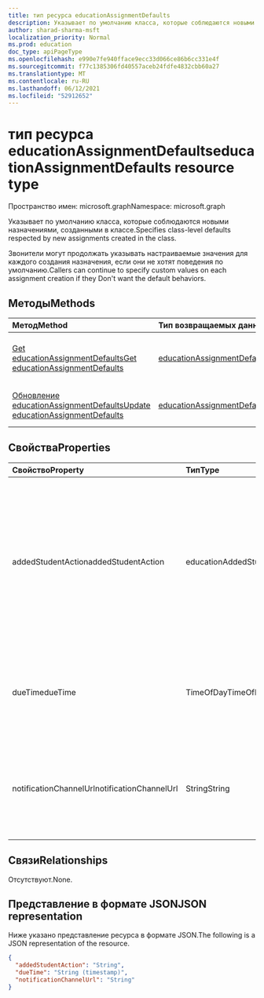 ```yaml
---
title: тип ресурса educationAssignmentDefaults
description: Указывает по умолчанию класса, которые соблюдаются новыми назначениями, созданными в классе.
author: sharad-sharma-msft
localization_priority: Normal
ms.prod: education
doc_type: apiPageType
ms.openlocfilehash: e990e7fe940fface9ecc33d066ce86b6cc331e4f
ms.sourcegitcommit: f77c1385306fd40557aceb24fdfe4832cbb60a27
ms.translationtype: MT
ms.contentlocale: ru-RU
ms.lasthandoff: 06/12/2021
ms.locfileid: "52912652"
---
```

# <a name="educationassignmentdefaults-resource-type"></a><span data-ttu-id="248ea-103">тип ресурса educationAssignmentDefaults</span><span class="sxs-lookup"><span data-stu-id="248ea-103">educationAssignmentDefaults resource type</span></span>

<span data-ttu-id="248ea-104">Пространство имен: microsoft.graph</span><span class="sxs-lookup"><span data-stu-id="248ea-104">Namespace: microsoft.graph</span></span>

<span data-ttu-id="248ea-105">Указывает по умолчанию класса, которые соблюдаются новыми назначениями, созданными в классе.</span><span class="sxs-lookup"><span data-stu-id="248ea-105">Specifies class-level defaults respected by new assignments created in the class.</span></span> 

<span data-ttu-id="248ea-106">Звонители могут продолжать указывать настраиваемые значения для каждого создания назначения, если они не хотят поведения по умолчанию.</span><span class="sxs-lookup"><span data-stu-id="248ea-106">Callers can continue to specify custom values on each assignment creation if they Don't want the default behaviors.</span></span>

## <a name="methods"></a><span data-ttu-id="248ea-107">Методы</span><span class="sxs-lookup"><span data-stu-id="248ea-107">Methods</span></span>
|<span data-ttu-id="248ea-108">Метод</span><span class="sxs-lookup"><span data-stu-id="248ea-108">Method</span></span>|<span data-ttu-id="248ea-109">Тип возвращаемых данных</span><span class="sxs-lookup"><span data-stu-id="248ea-109">Return type</span></span>|<span data-ttu-id="248ea-110">Описание</span><span class="sxs-lookup"><span data-stu-id="248ea-110">Description</span></span>|
|:---|:---|:---|
|[<span data-ttu-id="248ea-111">Get educationAssignmentDefaults</span><span class="sxs-lookup"><span data-stu-id="248ea-111">Get educationAssignmentDefaults</span></span>](../api/educationassignmentdefaults-get.md)|[<span data-ttu-id="248ea-112">educationAssignmentDefaults</span><span class="sxs-lookup"><span data-stu-id="248ea-112">educationAssignmentDefaults</span></span>](../resources/educationassignmentdefaults.md)|<span data-ttu-id="248ea-113">Ознакомьтесь с свойствами и отношениями объекта [educationAssignmentDefaults.](../resources/educationassignmentdefaults.md)</span><span class="sxs-lookup"><span data-stu-id="248ea-113">Read the properties and relationships of an [educationAssignmentDefaults](../resources/educationassignmentdefaults.md) object.</span></span>|
|[<span data-ttu-id="248ea-114">Обновление educationAssignmentDefaults</span><span class="sxs-lookup"><span data-stu-id="248ea-114">Update educationAssignmentDefaults</span></span>](../api/educationassignmentdefaults-update.md)|[<span data-ttu-id="248ea-115">educationAssignmentDefaults</span><span class="sxs-lookup"><span data-stu-id="248ea-115">educationAssignmentDefaults</span></span>](../resources/educationassignmentdefaults.md)|<span data-ttu-id="248ea-116">Обновление свойств объекта [educationAssignmentDefaults.](../resources/educationassignmentdefaults.md)</span><span class="sxs-lookup"><span data-stu-id="248ea-116">Update the properties of an [educationAssignmentDefaults](../resources/educationassignmentdefaults.md) object.</span></span>|

## <a name="properties"></a><span data-ttu-id="248ea-117">Свойства</span><span class="sxs-lookup"><span data-stu-id="248ea-117">Properties</span></span>
|<span data-ttu-id="248ea-118">Свойство</span><span class="sxs-lookup"><span data-stu-id="248ea-118">Property</span></span>|<span data-ttu-id="248ea-119">Тип</span><span class="sxs-lookup"><span data-stu-id="248ea-119">Type</span></span>|<span data-ttu-id="248ea-120">Описание</span><span class="sxs-lookup"><span data-stu-id="248ea-120">Description</span></span>|
|:---|:---|:---|
|<span data-ttu-id="248ea-121">addedStudentAction</span><span class="sxs-lookup"><span data-stu-id="248ea-121">addedStudentAction</span></span>|<span data-ttu-id="248ea-122">educationAddedStudentAction</span><span class="sxs-lookup"><span data-stu-id="248ea-122">educationAddedStudentAction</span></span>|<span data-ttu-id="248ea-123">Поведение по умолчанию на уровне класса для обработки учащихся, добавленных после публикации назначения.</span><span class="sxs-lookup"><span data-stu-id="248ea-123">Class-level default behavior for handling students who are added after the assignment is published.</span></span> <span data-ttu-id="248ea-124">Возможные значения: `none`, `assignIfOpen`.</span><span class="sxs-lookup"><span data-stu-id="248ea-124">Possible values are: `none`, `assignIfOpen`.</span></span>|
|<span data-ttu-id="248ea-125">dueTime</span><span class="sxs-lookup"><span data-stu-id="248ea-125">dueTime</span></span>|<span data-ttu-id="248ea-126">TimeOfDay</span><span class="sxs-lookup"><span data-stu-id="248ea-126">TimeOfDay</span></span>|<span data-ttu-id="248ea-127">Значение по умолчанию класса для должного поля времени.</span><span class="sxs-lookup"><span data-stu-id="248ea-127">Class-level default value for due time field.</span></span> <span data-ttu-id="248ea-128">Значение по умолчанию — `23:59:00`.</span><span class="sxs-lookup"><span data-stu-id="248ea-128">Default value is `23:59:00`.</span></span>|
|<span data-ttu-id="248ea-129">notificationChannelUrl</span><span class="sxs-lookup"><span data-stu-id="248ea-129">notificationChannelUrl</span></span>|<span data-ttu-id="248ea-130">String</span><span class="sxs-lookup"><span data-stu-id="248ea-130">String</span></span>|<span data-ttu-id="248ea-131">По умолчанию Teams канал, в который будут отправлены уведомления.</span><span class="sxs-lookup"><span data-stu-id="248ea-131">Default Teams channel to which notifications will be sent.</span></span> <span data-ttu-id="248ea-132">Значение по умолчанию — `null`.</span><span class="sxs-lookup"><span data-stu-id="248ea-132">Default value is `null`.</span></span>|

## <a name="relationships"></a><span data-ttu-id="248ea-133">Связи</span><span class="sxs-lookup"><span data-stu-id="248ea-133">Relationships</span></span>
<span data-ttu-id="248ea-134">Отсутствуют.</span><span class="sxs-lookup"><span data-stu-id="248ea-134">None.</span></span>

## <a name="json-representation"></a><span data-ttu-id="248ea-135">Представление в формате JSON</span><span class="sxs-lookup"><span data-stu-id="248ea-135">JSON representation</span></span>
<span data-ttu-id="248ea-136">Ниже указано представление ресурса в формате JSON.</span><span class="sxs-lookup"><span data-stu-id="248ea-136">The following is a JSON representation of the resource.</span></span>
<!-- {
  "blockType": "resource",
  "keyProperty": "id",
  "@odata.type": "microsoft.graph.educationAssignmentDefaults",
  "openType": false
}
-->
``` json
{
  "addedStudentAction": "String",
  "dueTime": "String (timestamp)",
  "notificationChannelUrl": "String"
}
```

